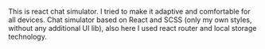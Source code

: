 This is react chat simulator.
I tried to make it adaptive and comfortable for all devices. Chat simulator based on React and SCSS (only my own styles, without any additional UI lib), also here I used react router and local storage technology.